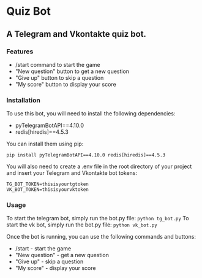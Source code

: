 # Quiz Bot
## A Telegram and Vkontakte quiz bot.

### Features
* /start command to start the game
* "New question" button to get a new question
* "Give up" button to skip a question
* "My score" button to display your score
### Installation
To use this bot, you will need to install the following dependencies:

* pyTelegramBotAPI==4.10.0
* redis[hiredis]==4.5.3

You can install them using pip:

```
pip install pyTelegramBotAPI==4.10.0 redis[hiredis]==4.5.3
```

You will also need to create a .env file in the root directory of your project and insert your Telegram and Vkontakte bot tokens:

```
TG_BOT_TOKEN=thisisyourtgtoken
VK_BOT_TOKEN=thisisyourvktoken
```

### Usage

To start the telegram bot, simply run the bot.py file:
```python tg_bot.py```
To start the vk bot, simply run the bot.py file:
```python vk_bot.py```

Once the bot is running, you can use the following commands and buttons:

* /start - start the game
* "New question" - get a new question
* "Give up" - skip a question
* "My score" - display your score
